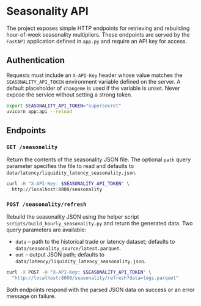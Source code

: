# Seasonality API

The project exposes simple HTTP endpoints for retrieving and rebuilding
hour-of-week seasonality multipliers.  These endpoints are served by the
`FastAPI` application defined in `app.py` and require an API key for
access.

## Authentication

Requests must include an `X-API-Key` header whose value matches the
`SEASONALITY_API_TOKEN` environment variable defined on the server.  A
default placeholder of `changeme` is used if the variable is unset.
Never expose the service without setting a strong token.

```bash
export SEASONALITY_API_TOKEN="supersecret"
uvicorn app:api --reload
```

## Endpoints

### `GET /seasonality`

Return the contents of the seasonality JSON file.  The optional `path`
query parameter specifies the file to read and defaults to
`data/latency/liquidity_latency_seasonality.json`.

```bash
curl -H "X-API-Key: $SEASONALITY_API_TOKEN" \
  http://localhost:8000/seasonality
```

### `POST /seasonality/refresh`

Rebuild the seasonality JSON using the helper script
`scripts/build_hourly_seasonality.py` and return the generated data.  Two
query parameters are available:

* `data` – path to the historical trade or latency dataset; defaults to
  `data/seasonality_source/latest.parquet`.
* `out` – output JSON path; defaults to
  `data/latency/liquidity_latency_seasonality.json`.

```bash
curl -X POST -H "X-API-Key: $SEASONALITY_API_TOKEN" \
  "http://localhost:8000/seasonality/refresh?data=logs.parquet"
```

Both endpoints respond with the parsed JSON data on success or an error
message on failure.
